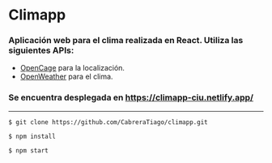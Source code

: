 # Climapp

### Aplicación web para el clima realizada en React. Utiliza las siguientes APIs:

* [OpenCage](https://opencagedata.com/) para la localización.
* [OpenWeather](https://openweathermap.org/) para el clima.

### Se encuentra desplegada en https://climapp-ciu.netlify.app/

---

```
$ git clone https://github.com/CabreraTiago/climapp.git
```

```
$ npm install
```

```
$ npm start
```